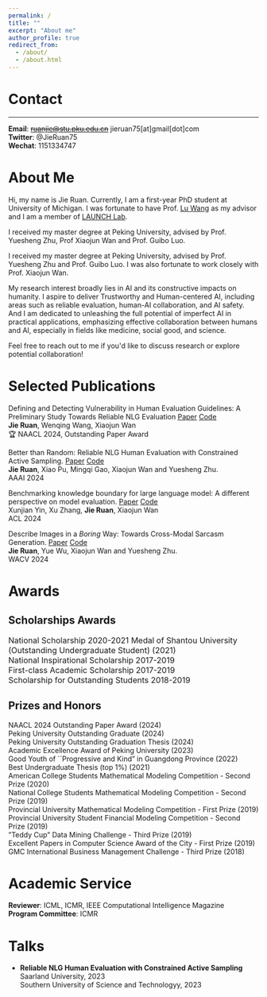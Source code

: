 ```yaml
---
permalink: /
title: ""
excerpt: "About me"
author_profile: true
redirect_from: 
  - /about/
  - /about.html
---
```


# Contact
-------
**Email**: ~~ruanjie@stu.pku.edu.cn~~ jieruan75[at]gmail[dot]com  
**Twitter**: @JieRuan75  
**Wechat**: 1151334747  

# About Me

Hi, my name is Jie Ruan. Currently, I am a first-year PhD student at University of Michigan. I was fortunate to have Prof. [Lu Wang](https://web.eecs.umich.edu/~wangluxy/) as my advisor and I am a member of [LAUNCH Lab](https://launch.eecs.umich.edu/). 

I received my master degree at Peking University, advised by Prof. Yuesheng Zhu, Prof Xiaojun Wan and Prof. Guibo Luo.

I received my master degree at Peking University, advised by Prof. Yuesheng Zhu and Prof. Guibo Luo. I was also fortunate to work closely with Prof. Xiaojun Wan.

My research interest broadly lies in AI and its constructive impacts on humanity. I aspire to deliver Trustworthy and Human-centered AI, including areas such as reliable evaluation, human-AI collaboration, and AI safety. And I am dedicated to unleashing the full potential of imperfect AI in practical applications, emphasizing effective collaboration between humans and AI, especially in fields like medicine, social good, and science.

Feel free to reach out to me if you'd like to discuss research or explore potential collaboration!  

<!-- 

I am currently pursuing a master's degree at Peking University, focusing on natural language generation and evaluation. 

My research interest broadly lies in Artificial Intelligence (AI) and its constructive impacts on humanity. I aspire to deliver Trustworthy and Human-centered AI, including areas such as reliable evaluation, human-AI collaboration, and AI safety. And I am dedicated to unleashing the full potential of imperfect AI in practical applications, emphasizing effective collaboration between humans and AI, especially in fields like medicine, social good, and science.


If you are interested in collaboration, please reach out! I'm more than happy to chat about opportunities here!
-->
# Selected Publications
Defining and Detecting Vulnerability in Human Evaluation Guidelines: A Preliminary Study Towards Reliable NLG Evaluation [Paper](https://arxiv.org/pdf/2406.07935) [Code](https://github.com/EnablerRx/GuidelineVulnDetect)  
**Jie Ruan**, Wenqing Wang, Xiaojun Wan   
🏆 NAACL 2024, Outstanding Paper Award  


Better than Random: Reliable NLG Human Evaluation with Constrained Active Sampling. [Paper](https://arxiv.org/pdf/2406.07967v1) [Code](https://github.com/EnablerRx/CASF)  
**Jie Ruan**, Xiao Pu, Mingqi Gao, Xiaojun Wan and Yuesheng Zhu.   
AAAI 2024  



Benchmarking knowledge boundary for large language model: A different perspective on model evaluation. [Paper](https://arxiv.org/pdf/2402.11493) [Code](https://github.com/pkulcwmzx/knowledge_boundary)  
Xunjian Yin, Xu Zhang, **Jie Ruan**, Xiaojun Wan    
ACL 2024  


Describe Images in a *Boring* Way: Towards Cross-Modal Sarcasm Generation. [Paper](https://openaccess.thecvf.com/content/WACV2024/papers/Ruan_Describe_Images_in_a_Boring_Way_Towards_Cross-Modal_Sarcasm_Generation_WACV_2024_paper.pdf) [Code](https://github.com/EnablerRx/CMSG-EGRM)  
**Jie Ruan**, Yue Wu, Xiaojun Wan and Yuesheng Zhu.   
WACV 2024  


# Awards
## Scholarships Awards
<font size="3"> National Scholarship 2020-2021  </font> 
<font size="3"> Medal of Shantou University (Outstanding Undergraduate Student) (2021)  </font>  
<font size="3"> National Inspirational Scholarship 2017-2019  </font>    
<font size="3"> First-class Academic Scholarship 2017-2019  </font>  
<font size="3"> Scholarship for Outstanding Students 2018-2019  </font>   

## Prizes and Honors
NAACL 2024 Outstanding Paper Award (2024)  
Peking University Outstanding Graduate (2024)  
Peking University Outstanding Graduation Thesis (2024)  
Academic Excellence Award of Peking University (2023)  
Good Youth of ``Progressive and Kind” in Guangdong Province (2022)  
Best Undergraduate Thesis (top 1%) (2021)  
American College Students Mathematical Modeling Competition - Second Prize (2020)  
National College Students Mathematical Modeling Competition - Second Prize (2019)  
Provincial University Mathematical Modeling Competition - First Prize (2019)  
Provincial University Student Financial Modeling Competition - Second Prize (2019)  
”Teddy Cup” Data Mining Challenge - Third Prize (2019)  
Excellent Papers in Computer Science Award of the City - First Prize (2019)  
GMC International Business Management Challenge - Third Prize (2018)   

# Academic Service
**Reviewer**: ICML, ICMR, IEEE Computational Intelligence Magazine  
**Program Committee**: ICMR  

# Talks
- **Reliable NLG Human Evaluation with Constrained Active Sampling**    
Saarland University, 2023    
Southern University of Science and Technologyy, 2023


